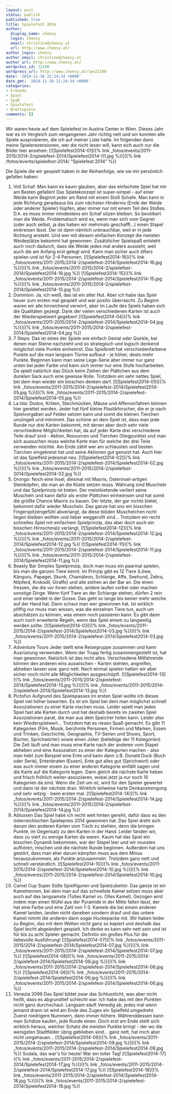 ```yaml
---
layout: post
status: publish
published: true
title: Spielefest 2014
author:
  display_name: cheesy
  login: cheesy
  email: christine@cheesy.at
  url: http://www.cheesy.at/
author_login: cheesy
author_email: christine@cheesy.at
author_url: http://www.cheesy.at/
wordpress_id: 22190
wordpress_url: http://www.cheesy.at/?p=22190
date: '2014-11-16 22:24:34 +0000'
date_gmt: '2014-11-16 21:24:34 +0000'
categories:
- Freunde
- Spiel
- Spaß
- Spielefest
- Brettspiele
comments: []
---
```

Wir waren heute auf dem Spielefest im Austria Center in Wien. Dieses Jahr war es im Vergleich zum vergangenen Jahr richtig nett und wir konnten alle Spiele ausprobieren, die ich auf meiner Liste hatte.
Im folgenden dann meine Spielerezensionen, wer die nicht lesen will, kann sich auch nur die Bilder hier ansehen:
[![Spielefest2014-01]({% link _fotos/events/2011-2015/2014-2/spielefest-2014/Spielefest2014-01.jpg %})]({% link /fotos/events/spielefest-2014/ "Spielefest 2014" %})
<!--more-->
Die Spiele die wir gespielt haben in der Reihenfolge, wie sie mir persönlich gefallen haben:
1. Voll Schaf:
Man kann es kaum glauben, aber das einfachste Spiel hat mir am Besten gefallen! Das Spielekonzept ist super-simpel - auf einer Weide kann Beginnt jeder am Rand mit einem Stoß Schafe. Man kann in jede Richtung geradeaus bis zum nächsten Hindernis (Ende der Weide oder anderer Spieler) hüpfen, aber immer nur mit einem Teil des Stoßes. D.h. es muss immer mindestens ein Schaf sitzen bleiben. So bevölkert man die Weide. Problematisch wird es, wenn man sich vom Gegner (oder auch selbst, ja das haben wir mehrmals geschafft...) einen Stapel einkreisen lässt. Der ist dann nämlich unbrauchbar, weil er in jede Richtung ansteht. Und wer mit diesem einfachen Konzept die meisten Weideplätze bekommt hat gewonnen. Zusätzlicher Spielspaß entsteht auch noch dadurch, dass die Weide jedes mal anders aussieht, weil auch die am Anfang erst gelegt wird. Kann man sicher auch öfters spielen und ist für 2-4 Personen.
[![Spielefest2014-16]({% link _fotos/events/2011-2015/2014-2/spielefest-2014/Spielefest2014-16.jpg %})]({% link _fotos/events/2011-2015/2014-2/spielefest-2014/Spielefest2014-16.jpg %})
[![Spielefest2014-15]({% link _fotos/events/2011-2015/2014-2/spielefest-2014/Spielefest2014-15.jpg %})]({% link _fotos/events/2011-2015/2014-2/spielefest-2014/Spielefest2014-15.jpg %})
2. Dominion:
Ja, ich weiß, das ist ein alter Hut. Aber ich habe das Spiel heuer zum ersten mal gespielt und war positiv überrascht. Zu Beginn waren wir alle hinreichend verwirrt, aber im Laufe des Spiels haben sich die Qualitäten gezeigt. Dank der vielen verschiedenen Karten ist auch der Wiederspielwert gegeben!
[![Spielefest2014-04]({% link _fotos/events/2011-2015/2014-2/spielefest-2014/Spielefest2014-04.jpg %})]({% link _fotos/events/2011-2015/2014-2/spielefest-2014/Spielefest2014-04.jpg %})
3. 7 Steps:
Das ist eines der Spiele wie einfach Genial oder Quirkle, bei denen man Steine nachzieht und so strategisch und logisch denkend möglichst viele Punkte einheimst. Das Spielbrett hat verschiedenfarbene Punkte auf die man langsam Türme aufbaut - je höher, desto mehr Punkte. Beginnen kann man seine Lege-Serie aber immer nur ganz unten bei jeder Farbe und kann sich immer nur eine Stufe hocharbeiten. Da spielt natürlich das Glück beim Ziehen der Plättchen aus dem dunklen Sack auch eine gewisse Rolle. Trotzdem ein sehr nettes Spiel, bei dem man wieder ein bisschen denken darf.
[![Spielefest2014-05]({% link _fotos/events/2011-2015/2014-2/spielefest-2014/Spielefest2014-05.jpg %})]({% link _fotos/events/2011-2015/2014-2/spielefest-2014/Spielefest2014-05.jpg %})
4. La Isla:
Dodos, Kröten, Stechmücken, Mäuse und Affenvorfahren können hier gerettet werden. Jeder hat fünf kleine Plastikforscher, die er je nach Spielvorgaben auf Felder setzen kann und somit die kleinen Tierchen umzingelt und mitnimmt. Das schöne an dem Spiel ist, dass man jede Runde nur drei Karten bekommt, mit denen aber doch sehr viele verschiedene Möglichkeiten hat, da auf jeder Karte drei verschiedene Teile drauf sind - Aktion, Resourcen und Tierchen (Siegpunkte) und man sich aussuchen muss welche Karte man für welche der drei Teile verwenden möchte. Am Ende zählt wer am schlausten und besten Tierchen eingekreist hat und seine Aktionen gut genutzt hat. Auch hier ist das Spielfeld jedesmal neu.
[![Spielefest2014-02]({% link _fotos/events/2011-2015/2014-2/spielefest-2014/Spielefest2014-02.jpg %})]({% link _fotos/events/2011-2015/2014-2/spielefest-2014/Spielefest2014-02.jpg %})
5. Orongo:
Noch eine Insel, diesmal mit Maoris, Osterinsel-artigen Steinköpfen, die man an die Küste setzen muss. Währung sind Muscheln und das Spielprinzip ist bieten. Der meistbietende verliert seine Muscheln und kann dafür als erster Plättchen einheimsen und hat somit die größte Chance Maoris zu bauen. Der letzte, der gar nichts bietet, bekommt dafür wieder Muscheln. Das ganze hat uns ein bisschen Fingerspitzengefühl abverlangt, da diese blöden Muschelchen nicht liegen bleiben wollten und lieber weggerollt sind... Trotzdem ein recht schnelles Spiel mit einfachem Spielprinzip, das aber doch auch ein bisschen Hirnschmalz verlangt.
[![Spielefest2014-12]({% link _fotos/events/2011-2015/2014-2/spielefest-2014/Spielefest2014-12.jpg %})]({% link _fotos/events/2011-2015/2014-2/spielefest-2014/Spielefest2014-12.jpg %})
[![Spielefest2014-11]({% link _fotos/events/2011-2015/2014-2/spielefest-2014/Spielefest2014-11.jpg %})]({% link _fotos/events/2011-2015/2014-2/spielefest-2014/Spielefest2014-11.jpg %})
6. Beasty Bar
Simples Spielprinzip, doch man muss ein paarmal spielen, bis man die ganzen Tiere kennt. Im Prinzip gibt es 12 Tiere (Löwe, Känguru, Papagei, Skunk, Chamäleon, Schlange, Affe, Seehund, Zebra, Nilpferd, Krokodil, Giraffe) und alle stehen an der Bar an. Die einen fressen, die die vor ihnen stehen, andere laufen vorbei oder machen sonstige Dinge. Wenn fünf Tiere an der Schlange stehen, dürfen 2 rein und einer landet in der Gosse. Das geht so lange bis keiner mehr welche auf der Hand hat. Dann schaut man wer gewonnen hat. Ist wirklich pfiffig nur muss man wissen, was die einzelnen Tiere tun, auch um abschätzen zu können, was einem noch passieren kann. Es gibt dann auch noch erweiterte Regeln, wenn das Spiel einem zu langweilig werden sollte.
[![Spielefest2014-03]({% link _fotos/events/2011-2015/2014-2/spielefest-2014/Spielefest2014-03.jpg %})]({% link _fotos/events/2011-2015/2014-2/spielefest-2014/Spielefest2014-03.jpg %})
7. Adventure Tours
Jeder stellt eine Reisegruppe zusammen und kann Ausrüstung verwenden. Wenn der Trupp fertig zusammengestellt ist, hat man gewonnen. Natürlich ist das nicht alles. Verschiedene Mitfahrende können den anderen eins auswischen - Karten stehlen, angreifen, abheben lassen usw. ganz nett. Nach einmal spielen hatten wir aber sicher noch nicht alle Möglichkeiten ausgeschöpft.
[![Spielefest2014-13]({% link _fotos/events/2011-2015/2014-2/spielefest-2014/Spielefest2014-13.jpg %})]({% link _fotos/events/2011-2015/2014-2/spielefest-2014/Spielefest2014-13.jpg %})
8. Pictofun
Aufgrund des Spielspasses im ersten Spiel wollte ich dieses Spiel viel höher bewerten. Es ist ein Spiel bei dem man möglichst schnell Assoziationen zu einer Karte machen muss. Leider spielt man jedes Spiel fast alle Karten durch und hat deshalb bereits im zweiten Spiel Assoziationen parat, die man aus dem Speicher holen kann. Leider also kein Wiederspielwert... Trotzdem hat es riesen Spaß gemacht. Es gibt 11 Kategorien (Film, Musik, berühmte Personen, Firmen und Marken, Essen und Trinken, Geschichte, Geographie, TV-Serien und Shows, Sport, Bücher, Sprichwörter) sowie einen Joker (beliebige der 11 Kategorien). Die Zeit läuft und man muss eine Karte nach der anderen vom Stapel abheben und eine Assoziation zu einer der Kategorien machen - also man hebt zum Beispiel eine Ente und kann dann z.B. Donald Duck (Buch oder Serie), Entenbraten (Essen), Ente gut alles gut (Sprichwort) oder was auch immer einem zu einer anderen Kategorie einfällt sagen und die Karte auf die Kategorie legen. Dann gleich die nächste Karte heben und frisch fröhlich weiter-assoziieren, wobei jetzt ja nur noch 10 Kategorien da sind. Wenn die Zeit um ist, wird für den Spieler gewertet und dann ist der nächste dran. Wirklich teilweise harte Denkanstrengung und sehr witzig - beim ersten mal.
[![Spielefest2014-14]({% link _fotos/events/2011-2015/2014-2/spielefest-2014/Spielefest2014-14.jpg %})]({% link _fotos/events/2011-2015/2014-2/spielefest-2014/Spielefest2014-14.jpg %})
9. Abluxxen
Das Spiel habe ich recht weit hinten gereiht, dafür dass es den österreichischen Spielepreis 2014 gewonnen hat. Das Spiel dreht sich darum den anderen Karten vom Tisch zu stehlen, denn die bringen Punkte, im Gegensatz zu den Karten in der Hand. Leider fanden wir, dass zu viert zu wenige Karten da waren. Kaum hat das Spiel ein bisschen Dynamik bekommen, war der Stapel leer und wir mussten aufhören, mischen und die nächste Runde beginnen. Außerdem hat uns gestört, dass man eher darum kämpfen muss aus dem Minus herauszukommen, als Punkte anzusammeln. Trotzdem ganz nett und schnell verständlich.
[![Spielefest2014-10]({% link _fotos/events/2011-2015/2014-2/spielefest-2014/Spielefest2014-10.jpg %})]({% link _fotos/events/2011-2015/2014-2/spielefest-2014/Spielefest2014-10.jpg %})
10. Camel Cup
Super Süße Spielfiguren und Spielzubehör. Das ganze ist ein Kamelrennen, bei dem man auf das schnellste Kamel setzen muss aber auch auf das langsamste (Tolles Kamel vs. Olles Kamel). Gezogen wird indem man einen Wüfel aus der Pyramide in der Mitte fallen lässt, der hat eine Farbe und eine Zahl von 1-3. Kamele die bei einem anderen Kamel landen, landen nicht daneben sondern drauf und das untere Kamel nimmt die anderen dann sogar Huckepacke mit. Wir haben leider zu Beginn, das mit dem Wetten nicht ganz so kapiert und deshalb das Spiel leicht abgeändert gespielt. Ich denke es kann sehr nett sein und ist für bis zu acht Spieler gemacht. Definitiv ein großes Plus für die liebevolle Ausführung!
[![Spielefest2014-07]({% link _fotos/events/2011-2015/2014-2/spielefest-2014/Spielefest2014-07.jpg %})]({% link _fotos/events/2011-2015/2014-2/spielefest-2014/Spielefest2014-07.jpg %})
[![Spielefest2014-08]({% link _fotos/events/2011-2015/2014-2/spielefest-2014/Spielefest2014-08.jpg %})]({% link _fotos/events/2011-2015/2014-2/spielefest-2014/Spielefest2014-08.jpg %})
[![Spielefest2014-06]({% link _fotos/events/2011-2015/2014-2/spielefest-2014/Spielefest2014-06.jpg %})]({% link _fotos/events/2011-2015/2014-2/spielefest-2014/Spielefest2014-06.jpg %})
11. Venezia 2099
Das Spiel bildet zwar das Schlusslicht, was aber nicht heißt, dass es abgrundtief schlecht war. Ich habe das mit den Punkten nicht ganz durchschaut. Langsam säuft Venedig ab, jedes mal wenn jemand drann ist wird am Ende des Zuges ein Spielfeld umgedreht. Zuerst niedrigere Nummern, dann immer höhere. Währenddessen kann man Schätze kaufen, jede Runde einen. Doch erst am Ende stellt sich wirklich heraus, welcher Schatz die meisten Punkte bringt - der wo die wenigsten Stadtfelder übrig geblieben sind... ganz nett, hat mich aber nicht umgehauen...
[![Spielefest2014-09]({% link _fotos/events/2011-2015/2014-2/spielefest-2014/Spielefest2014-09.jpg %})]({% link _fotos/events/2011-2015/2014-2/spielefest-2014/Spielefest2014-09.jpg %})
Sodala, das war's für heute! War ein toller Tag!
[![Spielefest2014-17]({% link _fotos/events/2011-2015/2014-2/spielefest-2014/Spielefest2014-17.jpg %})]({% link _fotos/events/2011-2015/2014-2/spielefest-2014/Spielefest2014-17.jpg %})
[![Spielefest2014-18]({% link _fotos/events/2011-2015/2014-2/spielefest-2014/Spielefest2014-18.jpg %})]({% link _fotos/events/2011-2015/2014-2/spielefest-2014/Spielefest2014-18.jpg %})
